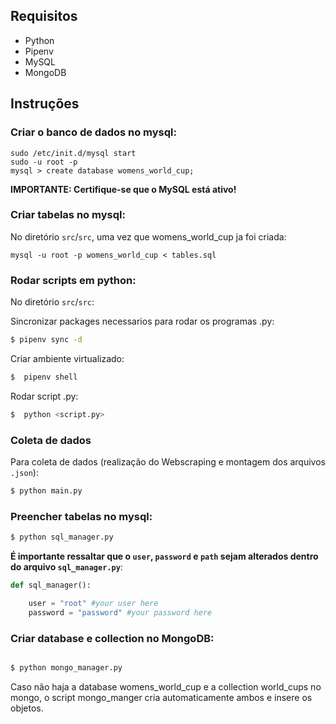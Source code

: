 ## Requisitos

* Python 
* Pipenv 
* MySQL
* MongoDB

## Instruções

### Criar o banco de dados no mysql:

```
sudo /etc/init.d/mysql start
sudo -u root -p
mysql > create database womens_world_cup;

```

**IMPORTANTE: Certifique-se que o MySQL está ativo!**

### Criar tabelas no mysql:

No diretório `src`/`src`, uma vez que womens_world_cup ja foi criada:
```
mysql -u root -p womens_world_cup < tables.sql

```

### Rodar scripts em python:

No diretório `src`/`src`:

Sincronizar packages necessarios para rodar os programas .py:
```sh
$ pipenv sync -d
```

Criar ambiente virtualizado:
```sh
$  pipenv shell
```

Rodar script .py:
```sh
$  python <script.py>
```

### Coleta de dados

Para coleta de dados (realização do Webscraping e montagem dos arquivos `.json`):

```sh
$ python main.py
```

### Preencher tabelas no mysql:

```sh
$ python sql_manager.py
```
**É importante ressaltar que o `user`, `password` e `path` sejam alterados dentro do arquivo `sql_manager.py`**:

~~~python
def sql_manager():

    user = "root" #your user here
    password = "password" #your password here
~~~


### Criar database e collection no MongoDB:

```sh

$ python mongo_manager.py

```

Caso não haja a database womens_world_cup e a collection world_cups no mongo, o script mongo_manger cria automaticamente ambos e insere os objetos.



